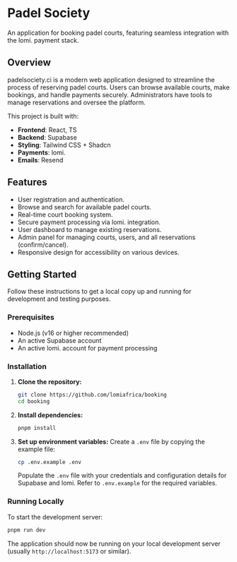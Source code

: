 # Padel Society

An application for booking padel courts, featuring seamless integration with the lomi. payment stack.

## Overview

padelsociety.ci is a modern web application designed to streamline the process of reserving padel courts. Users can browse available courts, make bookings, and handle payments securely. Administrators have tools to manage reservations and oversee the platform.

This project is built with:

-   **Frontend**: React, TS
-   **Backend**: Supabase
-   **Styling**: Tailwind CSS + Shadcn
-   **Payments**: lomi.
-   **Emails**: Resend

## Features

-   User registration and authentication.
-   Browse and search for available padel courts.
-   Real-time court booking system.
-   Secure payment processing via lomi. integration.
-   User dashboard to manage existing reservations.
-   Admin panel for managing courts, users, and all reservations (confirm/cancel).
-   Responsive design for accessibility on various devices.

## Getting Started

Follow these instructions to get a local copy up and running for development and testing purposes.

### Prerequisites

-   Node.js (v16 or higher recommended)
-   An active Supabase account
-   An active lomi. account for payment processing

### Installation

1.  **Clone the repository:**
    ```bash
    git clone https://github.com/lomiafrica/booking
    cd booking
    ```

2.  **Install dependencies:**
    ```bash
    pnpm install
    ```

3.  **Set up environment variables:**
    Create a `.env` file by copying the example file:
    ```bash
    cp .env.example .env
    ```
    Populate the `.env` file with your credentials and configuration details for Supabase and lomi. Refer to `.env.example` for the required variables.

### Running Locally

To start the development server:

```bash
pnpm run dev
```
The application should now be running on your local development server (usually `http://localhost:5173` or similar).